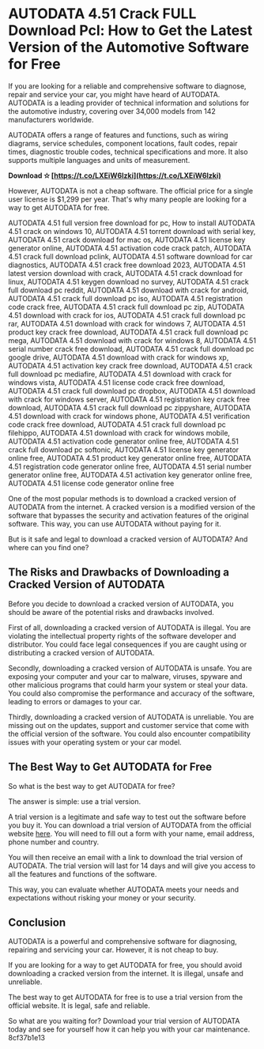 
 
# AUTODATA 4.51 Crack FULL Download Pcl: How to Get the Latest Version of the Automotive Software for Free
  
If you are looking for a reliable and comprehensive software to diagnose, repair and service your car, you might have heard of AUTODATA. AUTODATA is a leading provider of technical information and solutions for the automotive industry, covering over 34,000 models from 142 manufacturers worldwide.
  
AUTODATA offers a range of features and functions, such as wiring diagrams, service schedules, component locations, fault codes, repair times, diagnostic trouble codes, technical specifications and more. It also supports multiple languages and units of measurement.
 
**Download ✫ [https://t.co/LXEiW6lzki](https://t.co/LXEiW6lzki)**


  
However, AUTODATA is not a cheap software. The official price for a single user license is $1,299 per year. That's why many people are looking for a way to get AUTODATA for free.
 
AUTODATA 4.51 full version free download for pc,  How to install AUTODATA 4.51 crack on windows 10,  AUTODATA 4.51 torrent download with serial key,  AUTODATA 4.51 crack download for mac os,  AUTODATA 4.51 license key generator online,  AUTODATA 4.51 activation code crack patch,  AUTODATA 4.51 crack full download pclink,  AUTODATA 4.51 software download for car diagnostics,  AUTODATA 4.51 crack free download 2023,  AUTODATA 4.51 latest version download with crack,  AUTODATA 4.51 crack download for linux,  AUTODATA 4.51 keygen download no survey,  AUTODATA 4.51 crack full download pc reddit,  AUTODATA 4.51 download with crack for android,  AUTODATA 4.51 crack full download pc iso,  AUTODATA 4.51 registration code crack free,  AUTODATA 4.51 crack full download pc zip,  AUTODATA 4.51 download with crack for ios,  AUTODATA 4.51 crack full download pc rar,  AUTODATA 4.51 download with crack for windows 7,  AUTODATA 4.51 product key crack free download,  AUTODATA 4.51 crack full download pc mega,  AUTODATA 4.51 download with crack for windows 8,  AUTODATA 4.51 serial number crack free download,  AUTODATA 4.51 crack full download pc google drive,  AUTODATA 4.51 download with crack for windows xp,  AUTODATA 4.51 activation key crack free download,  AUTODATA 4.51 crack full download pc mediafire,  AUTODATA 4.51 download with crack for windows vista,  AUTODATA 4.51 license code crack free download,  AUTODATA 4.51 crack full download pc dropbox,  AUTODATA 4.51 download with crack for windows server,  AUTODATA 4.51 registration key crack free download,  AUTODATA 4.51 crack full download pc zippyshare,  AUTODATA 4.51 download with crack for windows phone,  AUTODATA 4.51 verification code crack free download,  AUTODATA 4.51 crack full download pc filehippo,  AUTODATA 4.51 download with crack for windows mobile,  AUTODATA 4.51 activation code generator online free,  AUTODATA 4.51 crack full download pc softonic,  AUTODATA 4.51 license key generator online free,  AUTODATA 4.51 product key generator online free,  AUTODATA 4.51 registration code generator online free,  AUTODATA 4.51 serial number generator online free,  AUTODATA 4.51 activation key generator online free,  AUTODATA 4.51 license code generator online free
  
One of the most popular methods is to download a cracked version of AUTODATA from the internet. A cracked version is a modified version of the software that bypasses the security and activation features of the original software. This way, you can use AUTODATA without paying for it.
  
But is it safe and legal to download a cracked version of AUTODATA? And where can you find one?
  
## The Risks and Drawbacks of Downloading a Cracked Version of AUTODATA
  
Before you decide to download a cracked version of AUTODATA, you should be aware of the potential risks and drawbacks involved.
  
First of all, downloading a cracked version of AUTODATA is illegal. You are violating the intellectual property rights of the software developer and distributor. You could face legal consequences if you are caught using or distributing a cracked version of AUTODATA.
  
Secondly, downloading a cracked version of AUTODATA is unsafe. You are exposing your computer and your car to malware, viruses, spyware and other malicious programs that could harm your system or steal your data. You could also compromise the performance and accuracy of the software, leading to errors or damages to your car.
  
Thirdly, downloading a cracked version of AUTODATA is unreliable. You are missing out on the updates, support and customer service that come with the official version of the software. You could also encounter compatibility issues with your operating system or your car model.
  
## The Best Way to Get AUTODATA for Free
  
So what is the best way to get AUTODATA for free?
  
The answer is simple: use a trial version.
  
A trial version is a legitimate and safe way to test out the software before you buy it. You can download a trial version of AUTODATA from the official website [here](https://www.autodata-group.com/global/trial/). You will need to fill out a form with your name, email address, phone number and country.
  
You will then receive an email with a link to download the trial version of AUTODATA. The trial version will last for 14 days and will give you access to all the features and functions of the software.
  
This way, you can evaluate whether AUTODATA meets your needs and expectations without risking your money or your security.
  
## Conclusion
  
AUTODATA is a powerful and comprehensive software for diagnosing, repairing and servicing your car. However, it is not cheap to buy.
  
If you are looking for a way to get AUTODATA for free, you should avoid downloading a cracked version from the internet. It is illegal, unsafe and unreliable.
  
The best way to get AUTODATA for free is to use a trial version from the official website. It is legal, safe and reliable.
  
So what are you waiting for? Download your trial version of AUTODATA today and see for yourself how it can help you with your car maintenance.
 8cf37b1e13
 
